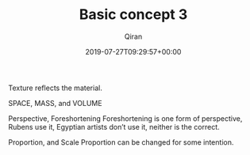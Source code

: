 ﻿---
title: Basic concept 3
author: Qiran
type: post
date: 2019-07-27T09:29:57+00:00
aliases: ["/basic-concept-3/"]
categories:
  - Art through the Ages

---
Texture reflects the material.

SPACE, MASS, and VOLUME

Perspective, Foreshortening Foreshortening is one form of perspective, Rubens use it, Egyptian artists don&#8217;t use it, neither is the correct.

Proportion, and Scale Proportion can be changed for some intention.
